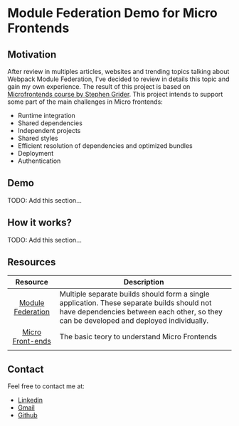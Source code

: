 # Module Federation Demo for Micro Frontends

## Motivation

After review in multiples articles, websites and trending topics talking about Webpack Module Federation, I've decided to review in details this topic and gain my own experience. The result of this project is based on [Microfrontends course by Stephen Grider](https://www.udemy.com/course/microfrontend-course). This project intends to support some part of the main challenges in Micro frontends:

* Runtime integration
* Shared dependencies
* Independent projects
* Shared styles
* Efficient resolution of dependencies and optimized bundles
* Deployment
* Authentication

## Demo
TODO: Add this section...

## How it works?
TODO: Add this section...

## Resources

| Resource  | Description  |
|:-:|---|
| [Module Federation](https://webpack.js.org/concepts/module-federation/)  |  Multiple separate builds should form a single application. These separate builds should not have dependencies between each other, so they can be developed and deployed individually. |
| [Micro Front-ends](https://micro-frontends-es.org/) |  The basic teory to understand Micro Frontends |
|   |   |

## Contact
Feel free to contact me at:
* [Linkedin](https://www.linkedin.com/in/edwintorresdeveloper/)
* [Gmail](mailto:codesandtags@gmail.com)
* [Github](https://github.com/codesandtags)
